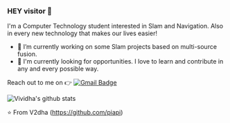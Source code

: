 ### HEY visitor :wave:

I'm a Computer Technology student interested in Slam and Navigation. Also in every new technology that makes our lives easier!
- 🌱 I’m currently working on some Slam projects based on multi-source fusion.
- 🔭 I'm currently looking for opportunities. I love to learn and contribute in any and every possible way.


 Reach out to me on :point_right: 
[![Gmail Badge](https://img.shields.io/badge/-Gmail-c14438?style=flat-square&logo=Gmail&logoColor=white&link=mailto:cqliaob@gmail.com)](mailto:cqliaob@gmail.com)

<!--
**piapi/piapi** is a ✨ _special_ ✨ repository because its `README.md` (this file) appears on your GitHub profile.

Here are some ideas to get you started:

- 🔭 I’m currently working on ...
- 🌱 I’m currently learning ...
- 👯 I’m looking to collaborate on ...
- 🤔 I’m looking for help with ...
- 💬 Ask me about ...
- 📫 How to reach me: ...
- 😄 Pronouns: ...
- ⚡ Fun fact: ...
-->

![Vividha's github stats](https://github-readme-stats.vercel.app/api?username=V2dha&show_icons=true&title_color=fff&icon_color=FFD700&text_color=ECECEC&bg_color=8A2BE2)

⭐️ From V2dha (https://github.com/piapi)

